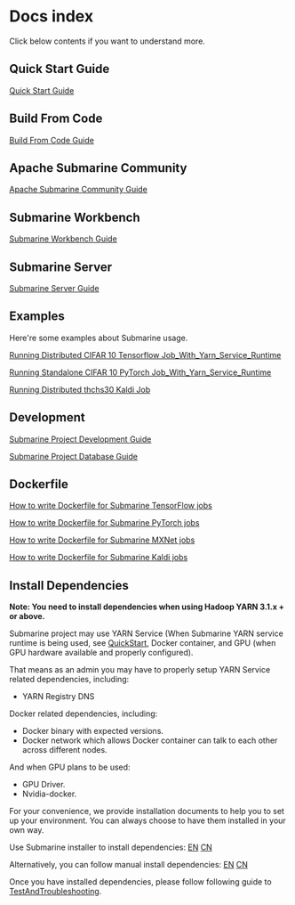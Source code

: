 <!--
   Licensed to the Apache Software Foundation (ASF) under one or more
   contributor license agreements.  See the NOTICE file distributed with
   this work for additional information regarding copyright ownership.
   The ASF licenses this file to You under the Apache License, Version 2.0
   (the "License"); you may not use this file except in compliance with
   the License.  You may obtain a copy of the License at
   http://www.apache.org/licenses/LICENSE-2.0
   Unless required by applicable law or agreed to in writing, software
   distributed under the License is distributed on an "AS IS" BASIS,
   WITHOUT WARRANTIES OR CONDITIONS OF ANY KIND, either express or implied.
   See the License for the specific language governing permissions and
   limitations under the License.
-->
# Docs index

Click below contents if you want to understand more.

## Quick Start Guide

[Quick Start Guide](./helper/QuickStart.md)

## Build From Code

[Build From Code Guide](./development/BuildFromCode.md)

## Apache Submarine Community

[Apache Submarine Community Guide](./community/README.md)

## Submarine Workbench

[Submarine Workbench Guide](./workbench/README.md)

## Submarine Server
[Submarine Server Guide](./submarine-server/README.md)

## Examples

Here're some examples about Submarine usage.

[Running Distributed CIFAR 10 Tensorflow Job_With_Yarn_Service_Runtime](helper/RunningDistributedCifar10TFJobsWithYarnService.md)

[Running Standalone CIFAR 10 PyTorch Job_With_Yarn_Service_Runtime](helper/RunningSingleNodeCifar10PTJobsWithYarnService.md)

[Running Distributed thchs30 Kaldi Job](./ecosystem/kaldi/RunningDistributedThchs30KaldiJobs.md)

## Development

[Submarine Project Development Guide](./development/README.md)

[Submarine Project Database Guide](./database/README.md)

## Dockerfile

[How to write Dockerfile for Submarine TensorFlow jobs](./helper/WriteDockerfileTF.md)

[How to write Dockerfile for Submarine PyTorch jobs](./helper/WriteDockerfilePT.md)

[How to write Dockerfile for Submarine MXNet jobs](./helper/WriteDockerfileMX.md)

[How to write Dockerfile for Submarine Kaldi jobs](./ecosystem/kaldi/WriteDockerfileKaldi.md)

## Install Dependencies

**Note: You need to install dependencies when using Hadoop YARN 3.1.x + or above.**

Submarine project may use YARN Service (When Submarine YARN service runtime is being used, see [QuickStart](./helper/QuickStart.md), Docker container, and GPU (when GPU hardware available and properly configured).

That means as an admin you may have to properly setup YARN Service related dependencies, including:

- YARN Registry DNS

Docker related dependencies, including:

- Docker binary with expected versions.
- Docker network which allows Docker container can talk to each other across different nodes.

And when GPU plans to be used:

- GPU Driver.
- Nvidia-docker.

For your convenience, we provide installation documents to help you to set up your environment. You can always choose to have them installed in your own way.

Use Submarine installer to install dependencies: [EN](../dev-support/submarine-installer/README.md) [CN](../dev-support/submarine-installer/README-CN.md)

Alternatively, you can follow manual install dependencies: [EN](./helper/InstallationGuide.md) [CN](./helper/InstallationGuideChineseVersion.md)

Once you have installed dependencies, please follow following guide to [TestAndTroubleshooting](./helper/TestAndTroubleshooting.md).

